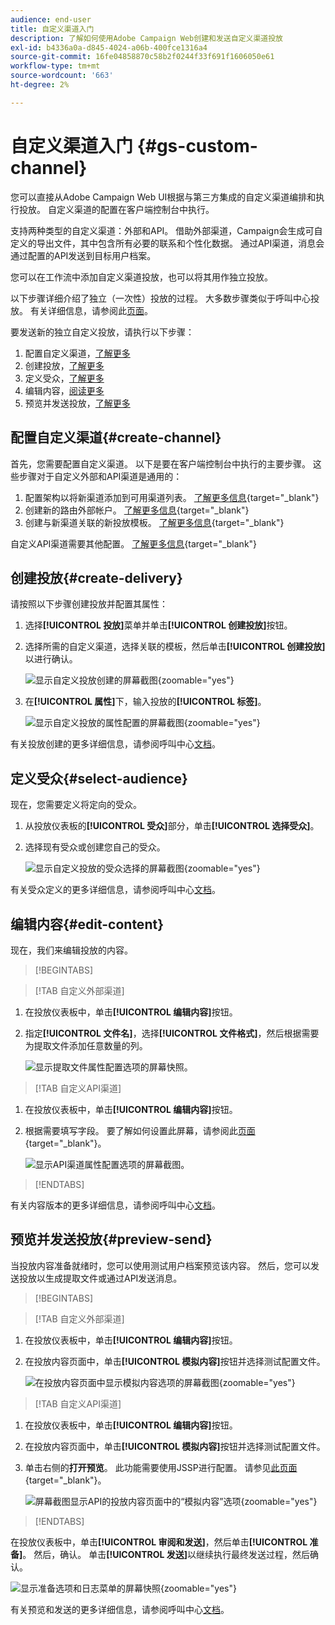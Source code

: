 ```yaml
---
audience: end-user
title: 自定义渠道入门
description: 了解如何使用Adobe Campaign Web创建和发送自定义渠道投放
exl-id: b4336a0a-d845-4024-a06b-400fce1316a4
source-git-commit: 16fe04858870c58b2f0244f33f691f1606050e61
workflow-type: tm+mt
source-wordcount: '663'
ht-degree: 2%

---
```


# 自定义渠道入门 {#gs-custom-channel}

您可以直接从Adobe Campaign Web UI根据与第三方集成的自定义渠道编排和执行投放。 自定义渠道的配置在客户端控制台中执行。

支持两种类型的自定义渠道：外部和API。 借助外部渠道，Campaign会生成可自定义的导出文件，其中包含所有必要的联系和个性化数据。 通过API渠道，消息会通过配置的API发送到目标用户档案。

您可以在工作流中添加自定义渠道投放，也可以将其用作独立投放。

以下步骤详细介绍了独立（一次性）投放的过程。 大多数步骤类似于呼叫中心投放。 有关详细信息，请参阅此[页面](../call-center/create-call-center.md)。

要发送新的独立自定义投放，请执行以下步骤：

1. 配置自定义渠道，[了解更多](#create-channel)
1. 创建投放，[了解更多](#create-delivery)
1. 定义受众，[了解更多](#select-audience)
1. 编辑内容，[阅读更多](#edit-content)
1. 预览并发送投放，[了解更多](#preview-send)

## 配置自定义渠道{#create-channel}

首先，您需要配置自定义渠道。 以下是要在客户端控制台中执行的主要步骤。 这些步骤对于自定义外部和API渠道是通用的：

1. 配置架构以将新渠道添加到可用渠道列表。 [了解更多信息](https://experienceleague.adobe.com/docs/campaign/campaign-v8/send/custom-channel.html?lang=zh-Hans#configure-schema){target="_blank"}
1. 创建新的路由外部帐户。 [了解更多信息](https://experienceleague.adobe.com/docs/campaign/campaign-v8/send/custom-channel.html?lang=zh-Hans#reate-ext-account){target="_blank"}
1. 创建与新渠道关联的新投放模板。 [了解更多信息](https://experienceleague.adobe.com/docs/campaign/campaign-v8/send/custom-channel.html?lang=zh-Hans#create-template){target="_blank"}

自定义API渠道需要其他配置。 [了解更多信息](https://experienceleague.adobe.com/docs/campaign/campaign-v8/send/custom-channel.html?lang=zh-Hans#api-additional){target="_blank"}

## 创建投放{#create-delivery}

请按照以下步骤创建投放并配置其属性：

1. 选择&#x200B;**[!UICONTROL 投放]**&#x200B;菜单并单击&#x200B;**[!UICONTROL 创建投放]**&#x200B;按钮。

1. 选择所需的自定义渠道，选择关联的模板，然后单击&#x200B;**[!UICONTROL 创建投放]**&#x200B;以进行确认。

   ![显示自定义投放创建的屏幕截图](assets/cus-create.png){zoomable="yes"}

1. 在&#x200B;**[!UICONTROL 属性]**&#x200B;下，输入投放的&#x200B;**[!UICONTROL 标签]**。

   ![显示自定义投放的属性配置的屏幕截图](assets/cus-properties.png){zoomable="yes"}

有关投放创建的更多详细信息，请参阅呼叫中心[文档](../call-center/create-call-center.md#create-delivery)。

## 定义受众{#select-audience}

现在，您需要定义将定向的受众。

1. 从投放仪表板的&#x200B;**[!UICONTROL 受众]**&#x200B;部分，单击&#x200B;**[!UICONTROL 选择受众]**。

1. 选择现有受众或创建您自己的受众。

   ![显示自定义投放的受众选择的屏幕截图](assets/cc-audience2.png){zoomable="yes"}

有关受众定义的更多详细信息，请参阅呼叫中心[文档](../call-center/create-call-center.md#select-audience)。

## 编辑内容{#edit-content}

现在，我们来编辑投放的内容。

>[!BEGINTABS]

>[!TAB 自定义外部渠道]

1. 在投放仪表板中，单击&#x200B;**[!UICONTROL 编辑内容]**&#x200B;按钮。

1. 指定&#x200B;**[!UICONTROL 文件名]**，选择&#x200B;**[!UICONTROL 文件格式]**，然后根据需要为提取文件添加任意数量的列。

   ![显示提取文件属性配置选项的屏幕快照。](assets/cc-content-attributes.png)

>[!TAB 自定义API渠道]

1. 在投放仪表板中，单击&#x200B;**[!UICONTROL 编辑内容]**&#x200B;按钮。

1. 根据需要填写字段。 要了解如何设置此屏幕，请参阅此[页面](https://experienceleague.adobe.com/docs/campaign/campaign-v8/send/custom-channel.html?lang=zh-Hans#api-additional-screen){target="_blank"}。

   ![显示API渠道属性配置选项的屏幕截图。](assets/cc-content-attributes-api.png)

>[!ENDTABS]

有关内容版本的更多详细信息，请参阅呼叫中心[文档](../call-center/create-call-center.md#edit-content)。

## 预览并发送投放{#preview-send}

当投放内容准备就绪时，您可以使用测试用户档案预览该内容。 然后，您可以发送投放以生成提取文件或通过API发送消息。

>[!BEGINTABS]

>[!TAB 自定义外部渠道]

1. 在投放仪表板中，单击&#x200B;**[!UICONTROL 编辑内容]**&#x200B;按钮。

1. 在投放内容页面中，单击&#x200B;**[!UICONTROL 模拟内容]**&#x200B;按钮并选择测试配置文件。

   ![在投放内容页面中显示模拟内容选项的屏幕截图](assets/cus-simulate.png){zoomable="yes"}

>[!TAB 自定义API渠道]

1. 在投放仪表板中，单击&#x200B;**[!UICONTROL 编辑内容]**&#x200B;按钮。

1. 在投放内容页面中，单击&#x200B;**[!UICONTROL 模拟内容]**&#x200B;按钮并选择测试配置文件。

1. 单击右侧的&#x200B;**打开预览**。 此功能需要使用JSSP进行配置。 请参见[此页面](https://experienceleague.adobe.com/docs/campaign/campaign-v8/send/custom-channel.html?lang=zh-Hans#api-additional-preview){target="_blank"}。

   ![屏幕截图显示API的投放内容页面中的“模拟内容”选项](assets/cus-simulate-api.png){zoomable="yes"}

>[!ENDTABS]

在投放仪表板中，单击&#x200B;**[!UICONTROL 审阅和发送]**，然后单击&#x200B;**[!UICONTROL 准备]**。 然后，确认。 单击&#x200B;**[!UICONTROL 发送]**&#x200B;以继续执行最终发送过程，然后确认。

![显示准备选项和日志菜单的屏幕快照](assets/cus-prepare.png){zoomable="yes"}

有关预览和发送的更多详细信息，请参阅呼叫中心[文档](../call-center/create-call-center.md#preview-send)。
